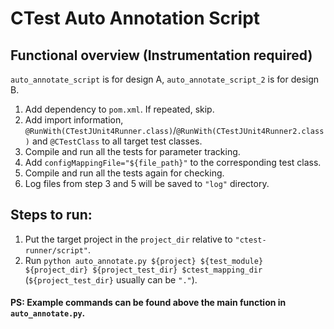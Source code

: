 # CTest Auto Annotation Script

## Functional overview (Instrumentation required)
`auto_annotate_script` is for design A, `auto_annotate_script_2` is for design B.
1. Add dependency to `pom.xml`. If repeated, skip.
2. Add import information, `@RunWith(CTestJUnit4Runner.class)`/`@RunWith(CTestJUnit4Runner2.class)` and `@CTestClass` to all target test classes.
3. Compile and run all the tests for parameter tracking.
4. Add `configMappingFile="${file_path}"` to the corresponding test class.
5. Compile and run all the tests again for checking.
6. Log files from step 3 and 5 will be saved to `"log"` directory.

## Steps to run:
1. Put the target project in the `project_dir` relative to `"ctest-runner/script"`.
2. Run `python auto_annotate.py ${project} ${test_module} ${project_dir} ${project_test_dir} $ctest_mapping_dir` (`${project_test_dir}` usually can be `"."`).

#### PS: Example commands can be found above the main function in `auto_annotate.py`.